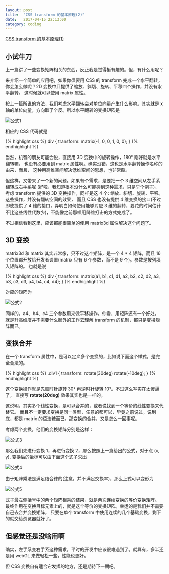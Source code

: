 ```yaml
---
layout: post
title:  "CSS transform 的基本原理(2)"
date:   2017-04-15 22:13:00
category: coding
---
```


[CSS transform 的基本原理(1)](http://crazydogs.github.io/coding/2017/04/15/CSS-transform-%E5%8E%9F%E7%90%86.html)

## 小试牛刀

上一篇讲了一些变换矩阵相关的东西，反正我是觉得挺有趣的。但，有什么用呢？

来介绍一个简单的应用吧，如果你须要用 CSS 的 transform 完成一个水平翻转，
你会怎么做呢？2D 变换中只提供了缩放、斜切、旋转、平移四个操作，并没有水平翻转。
这时候就可以使用 matrix 属性。

按上一篇所说的方法，我们考虑水平翻转会对单位向量产生什么影响。其实就是 x
轴的单位向量，方向取了个反。所以水平翻转的变换矩阵是

![公式1](http://crazydogs.github.io/images/css_transform_2_1.png)

相应的 CSS 代码就是

{% highlight css %}
div {
    transform: matrix(-1, 0, 0, 1, 0, 0);
}
{% endhighlight %}

当然，机智的朋友可能会说，直接用 3D 变换中的旋转操作，180° 刚好就是水平翻转嘛，
也没有必要用到 matrix 属性啊。确实没错，这也是水平翻转操作名称的由来，而且，
这种用高维空间解决低维空间的思想，也非常酷。

但这样，又带来了一个新的问题。如果有个需求，是要把一个 3 维空间从左手系翻转成右手系呢
(好啦，我知道根本没什么可能碰到这种需求，只是举个例子)，考虑 transform 提供的
3D 变换操作，同样是这 4 个: 缩放、斜切、旋转、平移。这些操作，并没有翻转空间的效果，
而且 CSS 也没有提供 4 维变换的接口(不过即使提供了 4 维的接口，弄明白如何使用能够对应
3 维的翻转，要花的时间估计不比这些线性代数少)，不能像之前那样用降维打击的方式完成了。

不过相信看到这里，应该都能很简单的使用 matrix3d 属性解决这个问题了。

## 3D 变换

matrix3d 和 matrix 其实非常像，只不过这个矩阵，是一个 4 * 4 矩阵，而且 16
个位置都开放给开发者设置(matrix 只有 6 个参数，而不是 9 个)。参数是按列填入矩阵的。
也就是说

{% highlight css %}
div {
    transform: matrix(a1, b1, c1, d1, a2, b2, c2, d2, a3, b3, c3, d3, a4, b4, c4, d4);
}
{% endhighlight %}

对应的矩阵为

![公式2](http://crazydogs.github.io/images/css_transform_2_2.png)

同样的，a4、b4、c4 三个参数用来做平移操作。你看，用矩阵还有一个好处，
就是升高维度并不需要什么额外的工作去理解 transform 的机制，都只是变换矩阵而已。

## 变换合并

在一个 transform 属性中，是可以定义多个变换的，比如说下面这个样式，是完全合法的。

{% highlight css %}
.div1 {
    transform: rotate(30deg) rotate(-10deg);
}
{% endhighlight %}

这个变换操作就是先顺时针旋转 30° 再逆时针旋转 10°。不过这么写实在太傻逼了，
直接写 **rotate(20deg)** 效果其实也是一样的。

这说明，其实多个线性变换，是可以合并的，或者说找到一个等价的线性变换来代替它。
而且不一定要求变换是同一类型，任意的都可以，毕竟之前说过，说到底，都是 matrix
的语法糖而已。那变换的合并，又是怎么一回事呢。

考虑两个变换，他们的变换矩阵分别是这样：

![公式3](http://crazydogs.github.io/images/css_transform_2_3.png)

那么我们先进行变换 1，再进行变换 2，那么按照上一篇给出的公式，对于点 (x, y),
变换后的坐标可以由下面这个式子求出

![公式4](http://crazydogs.github.io/images/css_transform_2_4.png)

由于矩阵乘法是满足结合律的(注意，并不满足交换率)，那么上式可以变形为

![公式5](http://crazydogs.github.io/images/css_transform_2_5.png)

式子最左侧括号中的两个矩阵相乘的结果，就是两次连续变换的等价变换矩阵。
最终作用在变换目标元素上的，就是这个等价的变换矩阵。幸运的是我们并不需要自己去合并变换矩阵，
只要在单个 transform 中使用连续的几个基础变换，剩下的就交给浏览器就好了。

## 但感觉还是没啥用啊

确实，左手系变右手系这种需求，平时的开发中应该很难遇到了。就算有，多半还是用
webGL 来做轻松一些，性能也更好。

但 CSS 变换自有适合它发挥的地方，还是期待下一期吧。
